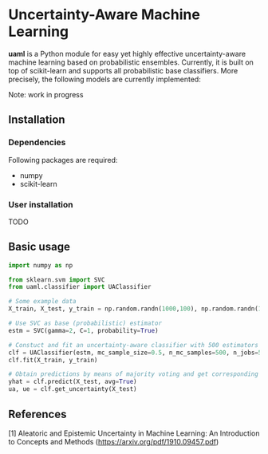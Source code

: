 # Uncertainty-Aware Machine Learning 

**uaml** is a Python module for easy yet highly effective uncertainty-aware machine learning based on probabilistic ensembles. Currently, it is built on top of scikit-learn and supports all probabilistic base classifiers. More precisely, the following models are currently implemented:

Note: work in progress

## Installation 

### Dependencies 

Following packages are required:

* numpy 
* scikit-learn

### User installation

TODO

## Basic usage

```python
import numpy as np

from sklearn.svm import SVC
from uaml.classifier import UAClassifier

# Some example data
X_train, X_test, y_train = np.random.randn(1000,100), np.random.randn(100,100), np.random.randint(0,5,1000)

# Use SVC as base (probabilistic) estimator
estm = SVC(gamma=2, C=1, probability=True) 

# Constuct and fit an uncertainty-aware classifier with 500 estimators and parellilize over 5 cores 
clf = UAClassifier(estm, mc_sample_size=0.5, n_mc_samples=500, n_jobs=5)
clf.fit(X_train, y_train)

# Obtain predictions by means of majority voting and get corresponding uncertainties
yhat = clf.predict(X_test, avg=True)
ua, ue = clf.get_uncertainty(X_test)
```

## References

[1] Aleatoric and Epistemic Uncertainty in
Machine Learning: An Introduction
to Concepts and Methods (https://arxiv.org/pdf/1910.09457.pdf)
